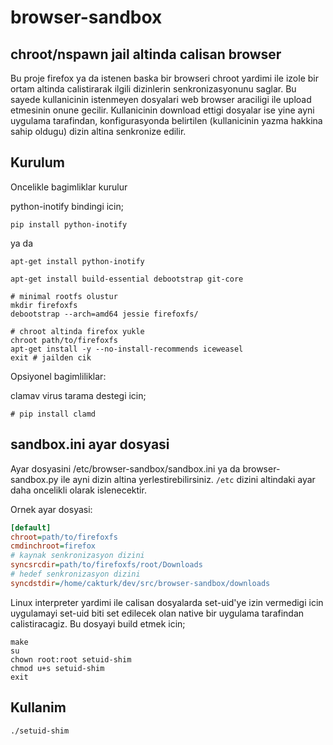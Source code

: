browser-sandbox
===============

chroot/nspawn jail altinda calisan browser
------------------------------------------
Bu proje firefox ya da istenen baska bir browseri chroot yardimi ile
izole bir ortam altinda calistirarak ilgili dizinlerin senkronizasyonunu
saglar. Bu sayede kullanicinin istenmeyen dosyalari web browser araciligi
ile upload etmesinin onune gecilir. Kullanicinin download ettigi dosyalar
ise yine ayni uygulama tarafindan, konfigurasyonda belirtilen (kullanicinin
yazma hakkina sahip oldugu) dizin altina senkronize edilir.

Kurulum
-------
Oncelikle bagimliklar kurulur

python-inotify bindingi icin;

```shell
pip install python-inotify

```
ya da

```shell
apt-get install python-inotify

```


```shell
apt-get install build-essential debootstrap git-core

# minimal rootfs olustur
mkdir firefoxfs
debootstrap --arch=amd64 jessie firefoxfs/

# chroot altinda firefox yukle
chroot path/to/firefoxfs
apt-get install -y --no-install-recommends iceweasel
exit # jailden cik

```

Opsiyonel bagimliliklar:

clamav virus tarama destegi icin;

```
# pip install clamd
```

sandbox.ini ayar dosyasi
------------------------
Ayar dosyasini /etc/browser-sandbox/sandbox.ini ya da browser-sandbox.py
ile ayni dizin altina yerlestirebilirsiniz. ```/etc``` dizini altindaki
ayar daha oncelikli olarak islenecektir.

Ornek ayar dosyasi:

```ini
[default]
chroot=path/to/firefoxfs
cmdinchroot=firefox
# kaynak senkronizasyon dizini
syncsrcdir=path/to/firefoxfs/root/Downloads
# hedef senkronizasyon dizini
syncdstdir=/home/cakturk/dev/src/browser-sandbox/downloads

```

Linux interpreter yardimi ile calisan dosyalarda set-uid'ye izin
vermedigi icin uygulamayi set-uid biti set edilecek olan native bir
uygulama tarafindan calistiracagiz. Bu dosyayi build etmek icin;


```shell
make
su
chown root:root setuid-shim
chmod u+s setuid-shim
exit

```

Kullanim
--------

```shell
./setuid-shim

```
